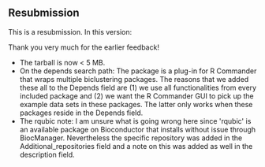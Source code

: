## Resubmission
This is a resubmission. In this version:

Thank you very much for the earlier feedback!

* The tarball is now < 5 MB.
* On the depends search path: The package is a plug-in for R Commander that wraps multiple biclustering packages. The reasons that we added these all to the Depends field are (1) we use all functionalities from every included package and (2) we want the R Commander GUI to pick up the example data sets in these packages. The latter only works when these packages reside in the Depends field.
* The rqubic note: I am unsure what is going wrong here since 'rqubic' is an available package on Bioconductor that installs without issue through BiocManager.  Nevertheless the specific repository was added in the Additional_repositories field and a note on this was added as well in the description field.
